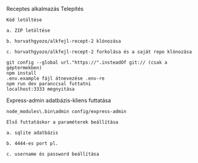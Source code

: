 Receptes alkalmazás
Telepítés

    Kód letöltése

    a. ZIP letöltése

    b. horvathgyozo/alkfejl-recept-2 klónozása

    c. horvathgyozo/alkfejl-recept-2 forkolása és a saját repo klónozása

    git config --global url."https://".insteadOf git:// (csak a géptermekben)
    npm install
    .env.example fájl átnevezése .env-re
    npm run dev paranccsal futtatni
    localhost:3333 megnyitása

Express-admin adatbázis-kliens futtatása

    node_modules\.bin\admin config/express-admin

    Első futtatáskor a paraméterek beállítása

    a. sqlite adatbázis

    b. 4444-es port pl.

    c. username és password beállítása
